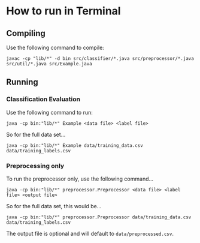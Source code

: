 # How to run in Terminal

## Compiling

Use the following command to compile:

```
javac -cp "lib/*" -d bin src/classifier/*.java src/preprocessor/*.java src/util/*.java src/Example.java
```

## Running

### Classification Evaluation

Use the following command to run:

```
java -cp bin:"lib/*" Example <data file> <label file>
```

So for the full data set...

```
java -cp bin:"lib/*" Example data/training_data.csv data/training_labels.csv
```


### Preprocessing only

To run the preprocessor only, use the following command...

```
java -cp bin:"lib/*" preprocessor.Preprocessor <data file> <label file> <output file>
```

So for the full data set, this would be...

```
java -cp bin:"lib/*" preprocessor.Preprocessor data/training_data.csv data/training_labels.csv
```

The output file is optional and will default to `data/preprocessed.csv`.